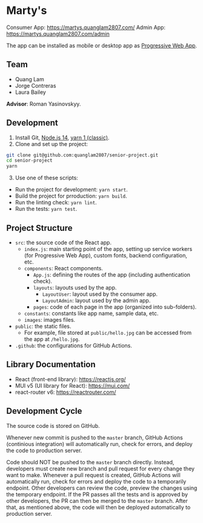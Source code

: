 # Marty's

Consumer App: https://martys.quanglam2807.com/
Admin App: https://martys.quanglam2807.com/admin

The app can be installed as mobile or desktop app as [Progressive Web App](https://en.wikipedia.org/wiki/Progressive_web_application).

## Team
- Quang Lam
- Jorge Contreras
- Laura Bailey

**Advisor**: Roman Yasinovskyy.

## Development
1. Install Git, [Node.js 14](https://nodejs.org/), [yarn 1 (classic)](https://classic.yarnpkg.com/).
2. Clone and set up the project:
```bash
git clone git@github.com:quanglam2807/senior-project.git
cd senior-project
yarn
```
3. Use one of these scripts:
  - Run the project for development: `yarn start`.
  - Build the project for prroduction: `yarn build`.
  - Run the linting check: `yarn lint`.
  - Run the tests: `yarn test`.

## Project Structure
- `src`: the source code of the React app.
  - `index.js`: main starting point of the app, setting up service workers (for Progressive Web App), custom fonts, backend configuration, etc.
  - `components`: React components.
    - `App.js`: defining the routes of the app (including authentication check).
    - `layouts`: layouts used by the app.
      - `LayoutUser`: layout used by the consumer app.
      - `LayoutAdmin`: layout used by the admin app.
    - `pages`: code of each page in the app (organized into sub-folders).
  - `constants`: constants like app name, sample data, etc.
  - `images`: images files.
- `public`: the static files.
  - For example, file stored at `public/hello.jpg` can be accessed from the app at `/hello.jpg`.
- `.github`: the configurations for GitHub Actions.

## Library Documentation
- React (front-end library): https://reactjs.org/
- MUI v5 (UI library for React): https://mui.com/
- react-router v6: https://reactrouter.com/

## Development Cycle
The source code is stored on GitHub.

Whenever new commit is pushed to the `master` branch, GitHub Actions (continious integration) will automatically run, check for errors, and deploy the code to production server.

Code should NOT be pushed to the `master` branch directly. Instead, developers must create new branch and pull request for every change they want to make. Whenever a pull request is created, GitHub Actions will automatically run, check for errors and deploy the code to a temporarily endpoint. Other developers can review the code, preview the changes using the temporary endpoint. If the PR passes all the tests and is approved by other developers, the PR can then be merged to the `master` branch. After that, as mentioned above, the code will then be deployed automatically to production server.
